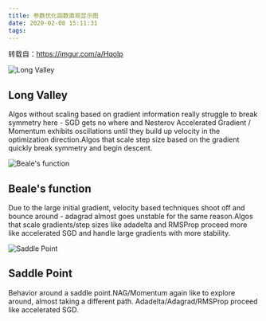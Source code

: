 ```yaml
---
title: 参数优化函数直观显示图
date: 2020-02-08 15:11:31
tags:
---
```

转载自：<https://imgur.com/a/Hqolp>

![Long Valley](https://i.imgur.com/2dKCQHh.gif?1)

## Long Valley

Algos without scaling based on gradient information really struggle to break
symmetry here - SGD gets no where and Nesterov Accelerated Gradient / Momentum
exhibits oscillations until they build up velocity in the optimization
direction.Algos that scale step size based on the gradient quickly break
symmetry and begin descent.

![Beale&#039;s function](https://i.imgur.com/pD0hWu5.gif?1)

## Beale's function

Due to the large initial gradient, velocity based techniques shoot off and
bounce around - adagrad almost goes unstable for the same reason.Algos that
scale gradients/step sizes like adadelta and RMSProp proceed more like
accelerated SGD and handle large gradients with more stability.

![Saddle Point](https://i.imgur.com/NKsFHJb.gif?1)

## Saddle Point

Behavior around a saddle point.NAG/Momentum again like to explore around,
almost taking a different path. Adadelta/Adagrad/RMSProp proceed like
accelerated SGD.

  

